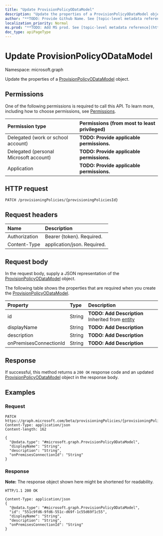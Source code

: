 ```yaml
---
title: "Update ProvisionPolicyODataModel"
description: "Update the properties of a ProvisionPolicyODataModel object."
author: "**TODO: Provide Github Name. See [topic-level metadata reference](https://msgo.azurewebsites.net/add/document/guidelines/metadata.html#topic-level-metadata)**"
localization_priority: Normal
ms.prod: "**TODO: Add MS prod. See [topic-level metadata reference](https://msgo.azurewebsites.net/add/document/guidelines/metadata.html#topic-level-metadata)**"
doc_type: apiPageType
---
```


# Update ProvisionPolicyODataModel
Namespace: microsoft.graph

Update the properties of a [ProvisionPolicyODataModel](../resources/provisionpolicyodatamodel.md) object.

## Permissions
One of the following permissions is required to call this API. To learn more, including how to choose permissions, see [Permissions](/graph/permissions-reference).

|Permission type|Permissions (from most to least privileged)|
|:---|:---|
|Delegated (work or school account)|**TODO: Provide applicable permissions.**|
|Delegated (personal Microsoft account)|**TODO: Provide applicable permissions.**|
|Application|**TODO: Provide applicable permissions.**|

## HTTP request

<!-- {
  "blockType": "ignored"
}
-->
``` http
PATCH /provisioningPolicies/{provisioningPoliciesId}
```

## Request headers
|Name|Description|
|:---|:---|
|Authorization|Bearer {token}. Required.|
|Content-Type|application/json. Required.|

## Request body
In the request body, supply a JSON representation of the [ProvisionPolicyODataModel](../resources/provisionpolicyodatamodel.md) object.

The following table shows the properties that are required when you create the [ProvisionPolicyODataModel](../resources/provisionpolicyodatamodel.md).

|Property|Type|Description|
|:---|:---|:---|
|id|String|**TODO: Add Description** Inherited from [entity](../resources/entity.md)|
|displayName|String|**TODO: Add Description**|
|description|String|**TODO: Add Description**|
|onPremisesConnectionId|String|**TODO: Add Description**|



## Response

If successful, this method returns a `200 OK` response code and an updated [ProvisionPolicyODataModel](../resources/provisionpolicyodatamodel.md) object in the response body.

## Examples

### Request
<!-- {
  "blockType": "request",
  "name": "update_provisionpolicyodatamodel"
}
-->
``` http
PATCH https://graph.microsoft.com/beta/provisioningPolicies/{provisioningPoliciesId}
Content-Type: application/json
Content-length: 162

{
  "@odata.type": "#microsoft.graph.ProvisionPolicyODataModel",
  "displayName": "String",
  "description": "String",
  "onPremisesConnectionId": "String"
}
```


### Response
**Note:** The response object shown here might be shortened for readability.
<!-- {
  "blockType": "response",
  "truncated": true
}
-->
``` http
HTTP/1.1 200 OK

Content-Type: application/json
{
  "@odata.type": "#microsoft.graph.ProvisionPolicyODataModel",
  "id": "551c9fd6-9fd6-551c-d69f-1c55d69f1c55",
  "displayName": "String",
  "description": "String",
  "onPremisesConnectionId": "String"
}
```

